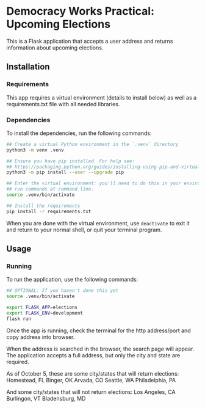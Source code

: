 # Democracy Works Practical: Upcoming Elections

This is a Flask application that accepts a user address and returns information about upcoming elections.

## Installation

### Requirements
This app requires a virtual environment (details to install below) as well as a requirements.txt file with all needed libraries.

### Dependencies

To install the dependencies, run the following commands:

```sh
## Create a virtual Python environment in the `.venv` directory
python3 -m venv .venv

## Ensure you have pip installed. For help see:
## https://packaging.python.org/guides/installing-using-pip-and-virtual-environments/
python3 -m pip install --user --upgrade pip

## Enter the virtual environment: you'll need to do this in your environment to
## run commands at command line.
source .venv/bin/activate

## Install the requirements
pip install -r requirements.txt
```

When you are done with the virtual environment, use `deactivate` to exit it and
return to your normal shell, or quit your terminal program. 


## Usage

### Running

To run the application, use the following commands:

```sh
## OPTIONAL: If you haven't done this yet
source .venv/bin/activate

export FLASK_APP=elections
export FLASK_ENV=development
flask run
```

Once the app is running, check the terminal for the http address/port and copy address into browser.

When the address is searched in the browser, the search page will appear. The application accepts a full address, but only the city and state are required.

As of October 5, these are some city/states that will return elections:
Homestead, FL
Binger, OK
Arvada, CO
Seattle, WA
Philadelphia, PA

And some city/states that will not return elections:
Los Angeles, CA
Burlingon, VT
Bladensburg, MD
